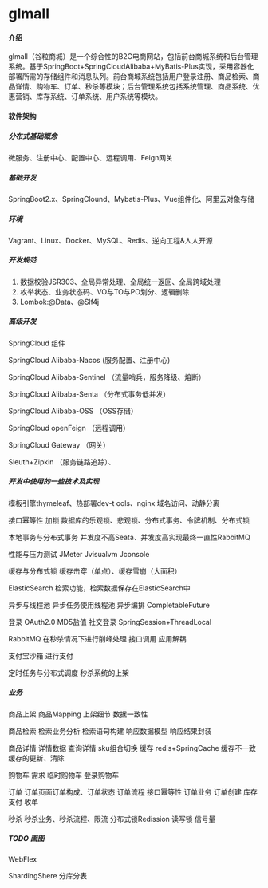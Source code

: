 #  glmall

#### 介绍

glmall（谷粒商城）是一个综合性的B2C电商网站，包括前台商城系统和后台管理系统。基于SpringBoot+SpringCloudAlibaba+MyBatis-Plus实现，采用容器化部署所需的存储组件和消息队列。前台商城系统包括用户登录注册、商品检索、商品详情、购物车、订单、秒杀等模块；后台管理系统包括系统管理、商品系统、优惠营销、库存系统、订单系统、用户系统等模块。

#### 软件架构

##### 分布式基础概念

微服务、注册中心、配置中心、远程调用、Feign网关

##### 基础开发

SpringBoot2.x、SpringClound、Mybatis-Plus、Vue组件化、阿里云对象存储

##### 环境

Vagrant、Linux、Docker、MySQL、Redis、逆向工程&人人开源

##### 开发规范

1. 数据校验JSR303、全局异常处理、全局统一返回、全局跨域处理
2. 枚举状态、业务状态码、VO与TO与PO划分、逻辑删除
3. Lombok:@Data、@Slf4j

##### 高级开发

SpringCloud 组件

SpringCloud Alibaba-Nacos (服务配置、注册中心)

SpringCloud Alibaba-Sentinel （流量哨兵，服务降级、熔断）

SpringCloud Alibaba-Senta （分布式事务低并发）

SpringCloud Alibaba-OSS （OSS存储）



SpringCloud openFeign （远程调用）

SpringCloud Gateway （网关）

Sleuth+Zipkin （服务链路追踪）、



##### 开发中使用的一些技术及实现

模板引擎thymeleaf、热部署dev-t ools、nginx 域名访问、动静分离

接口幂等性 加锁 数据库的乐观锁、悲观锁、分布式事务、令牌机制、分布式锁

本地事务与分布式事务 并发度不高Seata、并发度高实现最终一直性RabbitMQ

性能与压力测试 JMeter Jvisualvm Jconsole

缓存与分布式锁 缓存击穿（单点）、缓存雪崩（大面积）

ElasticSearch 检索功能，检索数据保存在ElasticSearch中

异步与线程池 异步任务使用线程池 异步编排 CompletableFuture

登录 OAuth2.0 MD5盐值 社交登录 SpringSession+ThreadLocal

RabbitMQ 在秒杀情况下进行削峰处理 接口调用 应用解耦

支付宝沙箱 进行支付

定时任务与分布式调度 秒杀系统的上架



##### 业务

商品上架 商品Mapping 上架细节 数据一致性

商品检索 检索业务分析 检索语句构建 响应数据模型 响应结果封装

商品详情 详情数据 查询详情 sku组合切换 缓存 redis+SpringCache 缓存不一致 缓存的更新、清除

购物车 需求 临时购物车 登录购物车

订单 订单页面订单构成、订单状态 订单流程 接口幂等性 订单业务 订单创建 库存 支付 收单

秒杀 秒杀业务、秒杀流程、限流 分布式锁Redission 读写锁 信号量



##### TODO 画图

WebFlex

ShardingShere 分库分表
